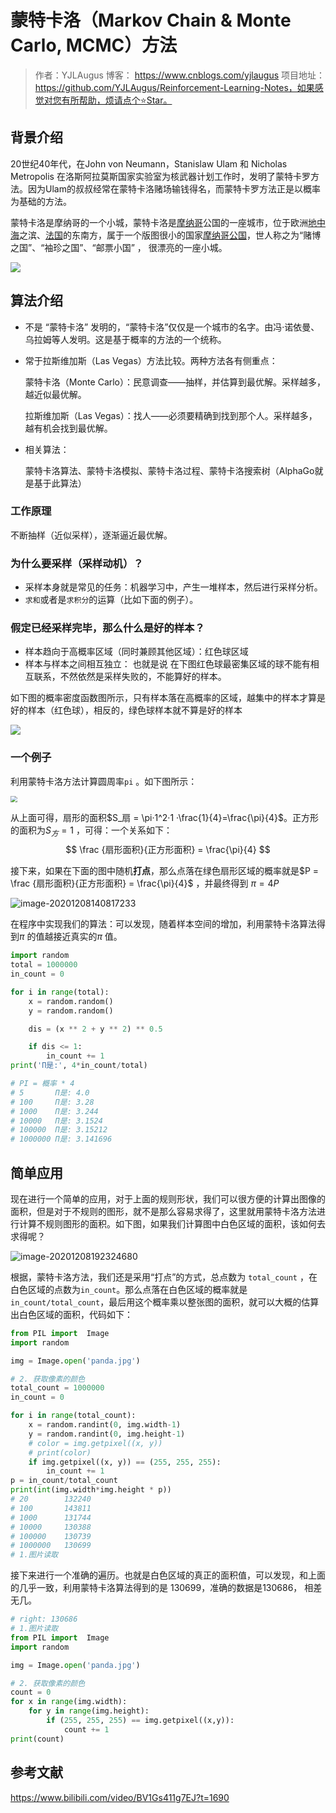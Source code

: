 # 蒙特卡洛（Markov Chain & Monte Carlo, MCMC）方法

> 作者：YJLAugus  博客： https://www.cnblogs.com/yjlaugus 项目地址：https://github.com/YJLAugus/Reinforcement-Learning-Notes，如果感觉对您有所帮助，烦请点个⭐Star。

## 背景介绍

20世纪40年代，在John von Neumann，Stanislaw Ulam 和 Nicholas Metropolis 在洛斯阿拉莫斯国家实验室为核武器计划工作时，发明了蒙特卡罗方法。因为Ulam的叔叔经常在蒙特卡洛赌场输钱得名，而蒙特卡罗方法正是以概率为基础的方法。

蒙特卡洛是摩纳哥的一个小城，蒙特卡洛是[摩纳哥](https://baike.baidu.com/item/摩纳哥/127488)公国的一座城市，位于欧洲[地中海](https://baike.baidu.com/item/地中海/11515)之滨、[法国](https://baike.baidu.com/item/法国/1173384)的东南方，属于一个版图很小的国家[摩纳哥公国](https://baike.baidu.com/item/摩纳哥公国/4428850)，世人称之为“赌博之国”、“袖珍之国”、“邮票小国” ， 很漂亮的一座小城。

![](https://gitee.com/YJLAugus/pic-go/raw/master/img/MonteCarlo.jpg)

## 算法介绍

* 不是 “蒙特卡洛” 发明的，“蒙特卡洛”仅仅是一个城市的名字。由冯·诺依曼、乌拉姆等人发明。这是基于概率的方法的一个统称。

* 常于拉斯维加斯（Las Vegas）方法比较。两种方法各有侧重点：

  蒙特卡洛（Monte Carlo）：民意调查——抽样，并估算到最优解。采样越多，越近似最优解。

  拉斯维加斯（Las Vegas）：找人——必须要精确到找到那个人。采样越多，越有机会找到最优解。

* 相关算法：

  蒙特卡洛算法、蒙特卡洛模拟、蒙特卡洛过程、蒙特卡洛搜索树（AlphaGo就是基于此算法）
  
### 工作原理

不断抽样（近似采样），逐渐逼近最优解。

### 为什么要采样（采样动机）？

* 采样本身就是常见的任务：机器学习中，产生一堆样本，然后进行采样分析。
* `求和`或者是`求积分`的运算（比如下面的例子）。

### 假定已经采样完毕，那么什么是好的样本？

* 样本趋向于高概率区域（同时兼顾其他区域）：红色球区域
* 样本与样本之间相互独立： 也就是说 在下图红色球最密集区域的球不能有相互联系，不然依然是采样失败的，不能算好的样本。

如下图的概率密度函数图所示，只有样本落在高概率的区域，越集中的样本才算是好的样本（红色球），相反的，绿色球样本就不算是好的样本



![](https://gitee.com/YJLAugus/pic-go/raw/master/img/mtclpf.svg)

### 一个例子

利用蒙特卡洛方法计算圆周率`pi` 。如下图所示：

<img src="https://gitee.com/YJLAugus/pic-go/raw/master/img/pi.png" style="zoom: 67%;" />



从上面可得，扇形的面积$S_扇 = \pi·1^2·1 ·\frac{1}{4}=\frac{\pi}{4}$。正方形的面积为$S_方 = 1$ ，可得：一个关系如下：
$$
\frac {扇形面积}{正方形面积} = \frac{\pi}{4}
$$


接下来，如果在下面的图中随机**打点**，那么点落在绿色扇形区域的概率就是$P = \frac {扇形面积}{正方形面积} = \frac{\pi}{4}$ ，并最终得到 $\pi = 4P$

![image-20201208140817233](C:\Users\Administrator\AppData\Roaming\Typora\typora-user-images\image-20201208140817233.png)

在程序中实现我们的算法：可以发现，随着样本空间的增加，利用蒙特卡洛算法得到$\pi$ 的值越接近真实的$\pi$ 值。

```python
import random
total = 1000000
in_count = 0

for i in range(total):
    x = random.random()
    y = random.random()

    dis = (x ** 2 + y ** 2) ** 0.5

    if dis <= 1:
        in_count += 1
print('Π是:', 4*in_count/total)

# PI = 概率 * 4
# 5       Π是: 4.0
# 100     Π是: 3.28
# 1000    Π是: 3.244
# 10000   Π是: 3.1524
# 100000  Π是: 3.15212
# 1000000 Π是: 3.141696
```

## 简单应用

现在进行一个简单的应用，对于上面的规则形状，我们可以很方便的计算出图像的面积，但是对于不规则的图形，就不是那么容易求得了，这里就用蒙特卡洛方法进行计算不规则图形的面积。如下图，如果我们计算图中白色区域的面积，该如何去求得呢？

![image-20201208192324680](C:\Users\Administrator\AppData\Roaming\Typora\typora-user-images\image-20201208192324680.png)

根据，蒙特卡洛方法，我们还是采用“打点”的方式，总点数为 `total_count` ，在白色区域的点数为`in_count`。那么点落在白色区域的概率就是 `in_count/total_count`，最后用这个概率乘以整张图的面积，就可以大概的估算出白色区域的面积，代码如下：

```python
from PIL import  Image
import random

img = Image.open('panda.jpg')

# 2. 获取像素的颜色
total_count = 1000000
in_count = 0

for i in range(total_count):
    x = random.randint(0, img.width-1)
    y = random.randint(0, img.height-1)
    # color = img.getpixel((x, y))
    # print(color)
    if img.getpixel((x, y)) == (255, 255, 255):
        in_count += 1
p = in_count/total_count
print(int(img.width*img.height * p))
# 20        132240
# 100       143811
# 1000      131744
# 10000     130388
# 100000    130739
# 1000000   130699
# 1.图片读取
```

接下来进行一个准确的遍历。也就是白色区域的真正的面积值，可以发现，和上面的几乎一致，利用蒙特卡洛算法得到的是 130699，准确的数据是130686， 相差无几。

```python
# right: 130686
# 1.图片读取
from PIL import  Image
import random

img = Image.open('panda.jpg')

# 2. 获取像素的颜色
count = 0
for x in range(img.width):
    for y in range(img.height):
        if (255, 255, 255) == img.getpixel((x,y)):
            count += 1
print(count)
```

## 参考文献

https://www.bilibili.com/video/BV1Gs411g7EJ?t=1690